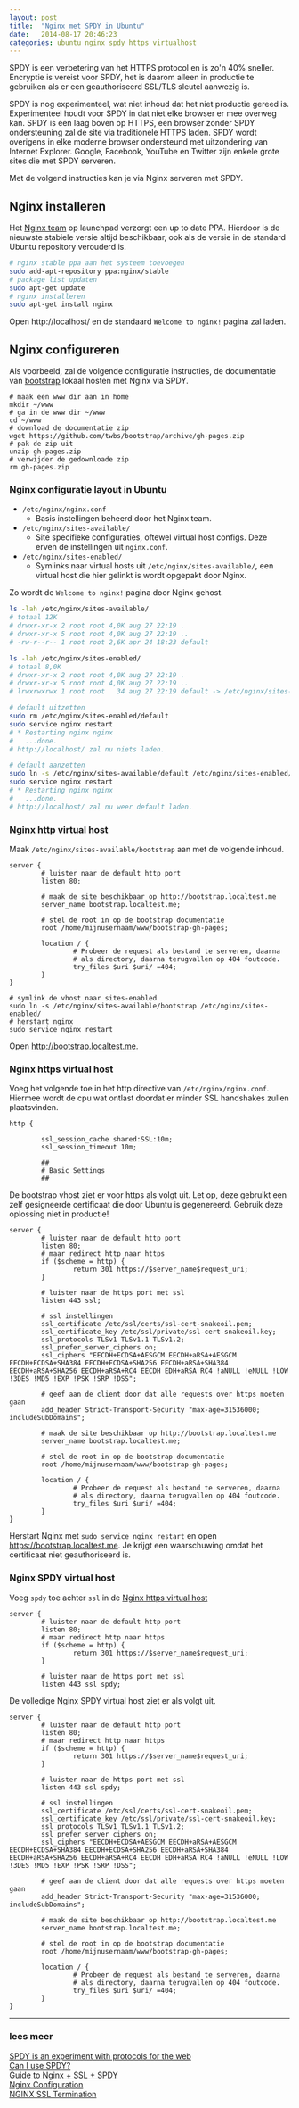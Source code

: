 ```yaml
---
layout: post
title:  "Nginx met SPDY in Ubuntu"
date:   2014-08-17 20:46:23
categories: ubuntu nginx spdy https virtualhost
---
```


SPDY is een verbetering van het HTTPS protocol en is zo'n 40% sneller. Encryptie
is vereist voor SPDY, het is daarom alleen in productie te gebruiken als er een
geauthoriseerd SSL/TLS sleutel aanwezig is.

SPDY is nog experimenteel, wat niet inhoud dat het niet productie gereed is.
Experimenteel houdt voor SPDY in dat niet elke browser er mee overweg kan. SPDY
is een laag boven op HTTPS, een browser zonder SPDY ondersteuning zal de site via
traditionele HTTPS laden. SPDY wordt overigens in elke moderne browser ondersteund
met uitzondering van Internet Explorer. Google, Facebook, YouTube en Twitter zijn
enkele grote sites die met SPDY serveren.

Met de volgend instructies kan je via Nginx serveren met SPDY.

## Nginx installeren

Het [Nginx team](https://launchpad.net/~nginx) op launchpad verzorgt een up to
date PPA. Hierdoor is de nieuwste stabiele versie altijd beschikbaar, ook als de
versie in de standard Ubuntu repository verouderd is.

```bash
# nginx stable ppa aan het systeem toevoegen
sudo add-apt-repository ppa:nginx/stable
# package list updaten
sudo apt-get update
# nginx installeren
sudo apt-get install nginx
```

Open http://localhost/ en de standaard `Welcome to nginx!` pagina zal laden.

## Nginx configureren

Als voorbeeld, zal de volgende configuratie instructies, de documentatie van
[bootstrap](http://getbootstrap.com/) lokaal hosten met Nginx via SPDY.

```
# maak een www dir aan in home
mkdir ~/www
# ga in de www dir ~/www
cd ~/www
# download de documentatie zip
wget https://github.com/twbs/bootstrap/archive/gh-pages.zip
# pak de zip uit
unzip gh-pages.zip
# verwijder de gedownloade zip
rm gh-pages.zip
```

### Nginx configuratie layout in Ubuntu

* `/etc/nginx/nginx.conf`
  * Basis instellingen beheerd door het Nginx team.
* `/etc/nginx/sites-available/`
  * Site specifieke configuraties, oftewel virtual host configs. Deze erven de
  instellingen uit `nginx.conf`.
* `/etc/nginx/sites-enabled/`
  * Symlinks naar virtual hosts uit `/etc/nginx/sites-available/`, een virtual
  host die hier gelinkt is wordt opgepakt door Nginx.

Zo wordt de `Welcome to nginx!` pagina door Nginx gehost.

```bash
ls -lah /etc/nginx/sites-available/
# totaal 12K
# drwxr-xr-x 2 root root 4,0K aug 27 22:19 .
# drwxr-xr-x 5 root root 4,0K aug 27 22:19 ..
# -rw-r--r-- 1 root root 2,6K apr 24 18:23 default

ls -lah /etc/nginx/sites-enabled/
# totaal 8,0K
# drwxr-xr-x 2 root root 4,0K aug 27 22:19 .
# drwxr-xr-x 5 root root 4,0K aug 27 22:19 ..
# lrwxrwxrwx 1 root root   34 aug 27 22:19 default -> /etc/nginx/sites-available/default

# default uitzetten
sudo rm /etc/nginx/sites-enabled/default
sudo service nginx restart
# * Restarting nginx nginx
#   ...done.
# http://localhost/ zal nu niets laden.

# default aanzetten
sudo ln -s /etc/nginx/sites-available/default /etc/nginx/sites-enabled/
sudo service nginx restart
# * Restarting nginx nginx
#   ...done.
# http://localhost/ zal nu weer default laden.
```

### Nginx http virtual host

Maak `/etc/nginx/sites-available/bootstrap` aan met de volgende inhoud.

```nginx
server {
        # luister naar de default http port
        listen 80;

        # maak de site beschikbaar op http://bootstrap.localtest.me
        server_name bootstrap.localtest.me;

        # stel de root in op de bootstrap documentatie
        root /home/mijnusernaam/www/bootstrap-gh-pages;

        location / {
                # Probeer de request als bestand te serveren, daarna
                # als directory, daarna terugvallen op 404 foutcode.
                try_files $uri $uri/ =404;
        }
}
```

```
# symlink de vhost naar sites-enabled
sudo ln -s /etc/nginx/sites-available/bootstrap /etc/nginx/sites-enabled/
# herstart nginx
sudo service nginx restart
```

Open http://bootstrap.localtest.me.

### Nginx https virtual host

Voeg het volgende toe in het http directive van `/etc/nginx/nginx.conf`. Hiermee
wordt de cpu wat ontlast doordat er minder SSL handshakes zullen plaatsvinden.

```nginx
http {

        ssl_session_cache shared:SSL:10m;
        ssl_session_timeout 10m;

        ##
        # Basic Settings
        ##

```

De bootstrap vhost ziet er voor https als volgt uit. Let op, deze gebruikt een
zelf gesigneerde certificaat die door Ubuntu is gegenereerd. Gebruik deze
oplossing niet in productie!

```nginx
server {
        # luister naar de default http port
        listen 80;
        # maar redirect http naar https
        if ($scheme = http) {
                return 301 https://$server_name$request_uri;
        }

        # luister naar de https port met ssl
        listen 443 ssl;

        # ssl instellingen
        ssl_certificate /etc/ssl/certs/ssl-cert-snakeoil.pem;
        ssl_certificate_key /etc/ssl/private/ssl-cert-snakeoil.key;
        ssl_protocols TLSv1 TLSv1.1 TLSv1.2;
        ssl_prefer_server_ciphers on;
        ssl_ciphers "EECDH+ECDSA+AESGCM EECDH+aRSA+AESGCM EECDH+ECDSA+SHA384 EECDH+ECDSA+SHA256 EECDH+aRSA+SHA384 EECDH+aRSA+SHA256 EECDH+aRSA+RC4 EECDH EDH+aRSA RC4 !aNULL !eNULL !LOW !3DES !MD5 !EXP !PSK !SRP !DSS";

        # geef aan de client door dat alle requests over https moeten gaan
        add_header Strict-Transport-Security "max-age=31536000; includeSubDomains";

        # maak de site beschikbaar op http://bootstrap.localtest.me
        server_name bootstrap.localtest.me;

        # stel de root in op de bootstrap documentatie
        root /home/mijnusernaam/www/bootstrap-gh-pages;

        location / {
                # Probeer de request als bestand te serveren, daarna
                # als directory, daarna terugvallen op 404 foutcode.
                try_files $uri $uri/ =404;
        }
}
```

Herstart Nginx met `sudo service nginx restart` en open
https://bootstrap.localtest.me. Je krijgt een waarschuwing omdat het certificaat
niet geauthoriseerd is.

### Nginx SPDY virtual host

Voeg `spdy` toe achter `ssl` in de
[Nginx https virtual host](#nginx-https-virtual-host)

```nginx
server {
        # luister naar de default http port
        listen 80;
        # maar redirect http naar https
        if ($scheme = http) {
                return 301 https://$server_name$request_uri;
        }

        # luister naar de https port met ssl
        listen 443 ssl spdy;

```

De volledige Nginx SPDY virtual host ziet er als volgt uit.

```nginx
server {
        # luister naar de default http port
        listen 80;
        # maar redirect http naar https
        if ($scheme = http) {
                return 301 https://$server_name$request_uri;
        }

        # luister naar de https port met ssl
        listen 443 ssl spdy;

        # ssl instellingen
        ssl_certificate /etc/ssl/certs/ssl-cert-snakeoil.pem;
        ssl_certificate_key /etc/ssl/private/ssl-cert-snakeoil.key;
        ssl_protocols TLSv1 TLSv1.1 TLSv1.2;
        ssl_prefer_server_ciphers on;
        ssl_ciphers "EECDH+ECDSA+AESGCM EECDH+aRSA+AESGCM EECDH+ECDSA+SHA384 EECDH+ECDSA+SHA256 EECDH+aRSA+SHA384 EECDH+aRSA+SHA256 EECDH+aRSA+RC4 EECDH EDH+aRSA RC4 !aNULL !eNULL !LOW !3DES !MD5 !EXP !PSK !SRP !DSS";

        # geef aan de client door dat alle requests over https moeten gaan
        add_header Strict-Transport-Security "max-age=31536000; includeSubDomains";

        # maak de site beschikbaar op http://bootstrap.localtest.me
        server_name bootstrap.localtest.me;

        # stel de root in op de bootstrap documentatie
        root /home/mijnusernaam/www/bootstrap-gh-pages;

        location / {
                # Probeer de request als bestand te serveren, daarna
                # als directory, daarna terugvallen op 404 foutcode.
                try_files $uri $uri/ =404;
        }
}
```


---

### lees meer

[SPDY is an experiment with protocols for the web](http://www.chromium.org/spdy)  
[Can I use SPDY?](http://caniuse.com/#feat=spdy)  
[Guide to Nginx + SSL + SPDY](https://www.mare-system.de/guide-to-nginx-ssl-spdy-hsts/)  
[Nginx Configuration](http://wiki.nginx.org/Configuration)  
[NGINX SSL Termination](http://nginx.com/resources/admin-guide/nginx-ssl-termination/)
